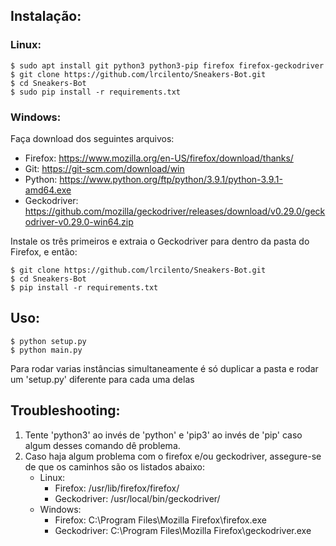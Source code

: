 ## Instalação:

### Linux:
```
$ sudo apt install git python3 python3-pip firefox firefox-geckodriver
$ git clone https://github.com/lrcilento/Sneakers-Bot.git
$ cd Sneakers-Bot
$ sudo pip install -r requirements.txt
```
      
### Windows:

Faça download dos seguintes arquivos:
- Firefox: https://www.mozilla.org/en-US/firefox/download/thanks/
- Git: https://git-scm.com/download/win
- Python: https://www.python.org/ftp/python/3.9.1/python-3.9.1-amd64.exe
- Geckodriver: https://github.com/mozilla/geckodriver/releases/download/v0.29.0/geckodriver-v0.29.0-win64.zip

Instale os três primeiros e extraia o Geckodriver para dentro da pasta do Firefox, e então:
```
$ git clone https://github.com/lrcilento/Sneakers-Bot.git
$ cd Sneakers-Bot
$ pip install -r requirements.txt
```
      
## Uso:
```
$ python setup.py
$ python main.py
```
Para rodar varias instâncias simultaneamente é só duplicar a pasta e rodar um 'setup.py' diferente para cada uma delas

## Troubleshooting:
1. Tente 'python3' ao invés de 'python' e 'pip3' ao invés de 'pip' caso algum desses comando dê problema.
2. Caso haja algum problema com o firefox e/ou geckodriver, assegure-se de que os caminhos são os listados abaixo:
   - Linux:
     - Firefox: /usr/lib/firefox/firefox/
     - Geckodriver: /usr/local/bin/geckodriver/
   - Windows:
     - Firefox: C:\Program Files\Mozilla Firefox\firefox.exe
     - Geckodriver: C:\Program Files\Mozilla Firefox\geckodriver.exe
